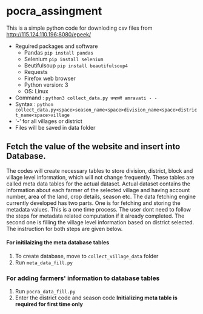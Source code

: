 # pocra_assingment
This is a simple python code for downloding csv files from http://115.124.110.196:8080/epeek/
- Reguired packages and software
  - Pandas `pip install pandas`
  - Selenium `pip install selenium`
  - Beutifulsoup `pip install beautifulsoup4`
  - Requests
  - Firefox web browser
  - Python version: 3
  - OS: Linux
- Command : `python3 collect_data.py उन्हाळी amravati - -`
- Syntax : `python collect_data.py<space>season_name<space>division_name<space>district_name<space>village`
- '-' for all villages or district
- Files will be saved in data folder

## Fetch the value of the website and insert into Database.
The codes will create necessary tables to store division, district, block and village level information, which will not change frequently. These tables are called meta data tables for the actual dataset. 
Actual dataset contains the information about each farmer of the selected village and having account number, area of the land, crop details, season etc. The data fetching engine currently developed has two parts. One is for fetching and storing the metadata values. This is a one time process. The user dont need to follow the steps for metadata related computation if it already completed. The second one is filling the village level information based on district selected. The instruction for both steps are given below.
#### For initilaizing the meta database tables
1. To create database, move to `collect_village_data` folder
2. Run `meta_data_fill.py`
### For adding farmers' information to database tables
1. Run `pocra_data_fill.py`
2. Enter the district code and season code
**Initializing meta table is required for first time only**
